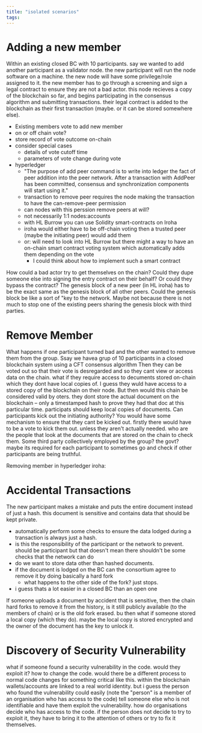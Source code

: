 ```yaml
---
title: "isolated scenarios"
tags: 
---
```

# Adding a new member
Within an existing closed BC with 10 participants. say we wanted to add another participant as a validator node. the new participant will run the node software on a machine. the new node will have some privilege/role assigned to it. the new member has to go through a screening and sign a legal contract to ensure they are not a bad actor. this node recieves a copy of the blockchain so far, and begins participating in the consensus algorithm and submitting transactions. their legal contract is added to the blockchain as their first transaction (maybe. or it can be stored somewhere else). 

- Existing members vote to add new member
- on or off chain vote?
- store record of vote outcome on-chain
- consider special cases
	- details of vote cutoff time
	- parameters of vote change during vote
- hyperledger
	- "The purpose of add peer command is to write into ledger the fact of peer addition into the peer network. After a transaction with AddPeer has been committed, consensus and synchronization components will start using it."
	- transaction to remove peer requires the node making the transaction to have the can-remove-peer permission
	- can nodes with this perssion remove peers at will?
	- not necessarily 1:1 nodes:accounts
	- with HL Burrow you can use Solidity smart-contracts on Iroha
	- iroha would either have to be off-chain voting then a trusted peer (maybe the initiating peer) would add them
	- or: will need to look into HL Burrow but there might a way to have an on-chain smart contract voting system which automatically adds them depending on the vote
		- I could think about how to implement such a smart contract

How could a bad actor try to get themselves on the chain? Could they dupe someone else into signing the entry contract on their behalf? Or could they bypass the contract? The genesis block of a new peer (in HL iroha) has to be the exact same as the genesis block of all other peers. Could the genesis block be like a sort of "key to the network. Maybe not because there is not much to stop one of the existing peers sharing the genesis block with third parties. 

# Remove Member
What happens if one participant turned bad and the other wanted to remove them from the group. Ssay we havea grup of 10 participants in a closed blockchain system using a CFT consensus algorithm Then they can be voted out so that their vote is desregarded and so they cant view or access data on the chain. what if they require access to decuments stored on-chain which they dont have local copies of. I guess they wuld have access to a stored copy of the blockchain on their node. But then would this chain be considered valid by oters. they dont store the actual document on the blockchain – only a timestamped hash to prove they had that doc at this particular time. participats should keep local copies of documents. Can participants kick out the initiating authority? You would have some mechanism to ensure that they cant be kicked out. firstly there would have to be a vote to kick them out. unless they aren't actually needed. who are the people that look at the documents that are stored on the chain to check them. Some third party collectively employed by the group? the govt? maybe its required for each participant to sometimes go and check if other participants are being truthful.

Removing member in hyperledger iroha: 


# Accidental Transactions
The new participant makes a mistake and puts the entire document instead of just a hash. this document is sensitive and contains data that should be kept private. 
 - automatically perform some checks to ensure the data lodged during a transaction is always just a hash.
 - is this the responsibility of the participant or the network to prevent. should be participant but that doesn't mean there shouldn't be some checks that the network can do 
 - do we want to store data other than hashed documents.
 - if the document is lodged on the BC can the consortium agree to remove it by doing basically a hard fork
	 - what happens to the other side of the fork? just stops. 
 - i guess thats a lot easier in a closed BC than an open one

If someone uploads a document by accident that is sensitive, then the chain hard forks to remove it from the history, is it still publicly available (to the members of chain) or is the old fork erased. bu then what if someone stored a local copy (which they do). maybe the local copy is stored encrypted and the owner of the document has the key to unlock it.

# Discovery of Security Vulnerability
what if someone found a security vulnerability in the code. would they exploit it? how to change the code. would there be a different process to normal code changes for something critical like this. within the blockchain wallets/accounts are linked to a real world identity. but i guess the person who found the vulnerability could easily (note the "person" is a member of an organisation who has access to the code) tell someone else who is not identifiable and have them exploit the vulnerability. how do organisations decide who has access to the code. if the person does not decide to try to exploit it, they have to bring it to the attention of others or try to fix it themselves. 